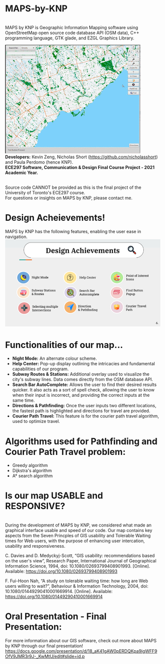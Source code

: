 # MAPS-by-KNP

<br>MAPS by KNP is Geographic Information Mapping software using OpenStreetMap open source code database API (OSM data), C++ programming language, GTK glade, and EZGL Graphics Library. </br>

![](images/firstphoto.png)
<br><b>Developers:</b> Kevin Zeng, Nicholas Short (https://github.com/nicholasshort) and Paula Perdomo (hence KNP).</br>
<b>ECE297 Software, Communication & Design Final Course Project - 2021 Academic Year.</b>

<br>Source code CANNOT be provided as this is the final project of the University of Toronto's ECE297 course. </br>
For questions or insights on MAPS by KNP, please contact me. 

# Design Acheievements!

MAPS by KNP has the following features, enabling the user ease in navigation. 
![](images/design_achievements.png) 

# Functionalities of our map...

- <b>Night Mode:</b> An alternate colour scheme.
- <b>Help Center:</b> Pop-up display outlining the intricacies and fundamental capabilities of our program.
- <b>Subway Routes & Stations:</b> Additional overlay used to visualize the city's subway lines. Data comes directly from the OSM database API. 
- <b>Search Bar AutoComplete:</b> Allows the user to find their desired results quicker. It also acts as a sort of spell check, allowing the user to know when their input is incorrect, and providing the correct inputs at the same time.
- <b>Directions & Pathfinding:</b> Once the user inputs two different locations, the fastest path is highlighted and directions for travel are provided. 
- <b>Courier Path Travel:</b> This feature is for the courier path travel algorithm, used to optimize travel. 

# Algorithms used for Pathfinding and Courier Path Travel problem:
- Greedy algorithm
- Dijkstra's algorithm
- A* search algorithm 

# Is our map USABLE and RESPONSIVE?

<br>During the development of MAPS by KNP, we considered what made an graphical interface usable and speed of our code. Our map contains key aspects from the Seven Princples of GIS usability and Tolerable Waiting times for Web users, with the purpose of enhancing user intercation, usability and responsiveness. </br>

C. Davies and D. Medyckyj-Scott, “GIS usability: recommendations based on the user's view”, Research Paper, International Journal of Geographical Information Science, 1994, doi: 10.1080/02693799408901993. [Online]. Available:  https://doi.org/10.1080/02693799408901993

F. Fui-Hoon Nah, “A study on tolerable waiting time: how long are Web users willing to wait?”, Behaviour & Information Technology, 2004, doi: 10.1080/01449290410001669914. [Online]. Available: https://doi.org/10.1080/01449290410001669914

# Oral Presentation - Final Presentation:
For more information about our GIS software, check out more about MAPS by KNP through our final presentation!
https://docs.google.com/presentation/d/18_aK41gAW0pERDQKpa9igWFF9OfV9JMR3r9J-_KwMtU/edit#slide=id.p
